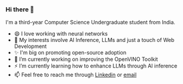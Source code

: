 ### Hi there 👋

<!--
**siddhant-0707/siddhant-0707** is a ✨ _special_ ✨ repository because its `README.md` (this file) appears on your GitHub profile.

Here are some ideas to get you started:

- 🔭 I’m currently working on ...
- 🌱 I’m currently learning ...
- 👯 I’m looking to collaborate on ...
- 🤔 I’m looking for help with ...
- 💬 Ask me about ...
- 📫 How to reach me: ...
- 😄 Pronouns: ...
- ⚡ Fun fact: ...
-->

I'm a third-year Computer Science Undergraduate student from India.
- 😄 I love working with neural networks
- 🌱 My interests involve AI Inference, LLMs and just a touch of Web Development
- ✨ I'm big on promoting open-source adoption
- 🔭 I’m currently working on improving the OpenVINO Toolkit
- ⚡ I’m currently learning how to enhance LLMs through AI inference
- 📫 Feel free to reach me through [Linkedin](https://www.linkedin.com/in/siddhant-chauhan07/) or [email](mailto:chauhanjoy10@gmail.com)
